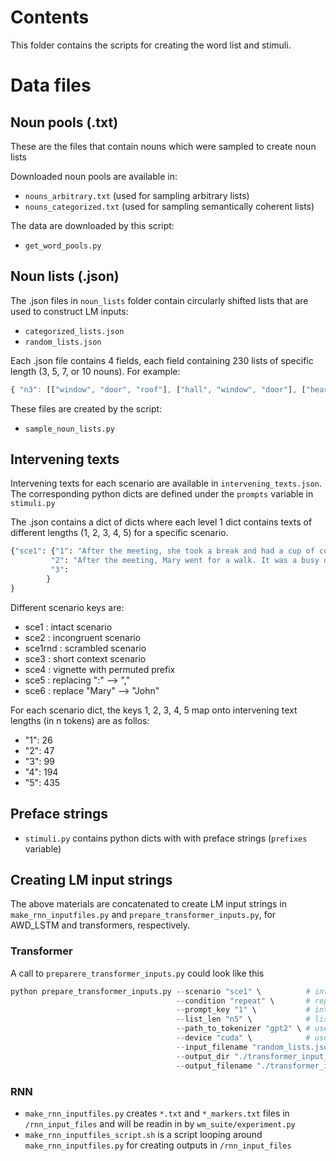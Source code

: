 # Contents

This folder contains the scripts for creating the word list and stimuli.

# Data files

## Noun pools (.txt)

These are the files that contain nouns which were sampled to create noun lists

Downloaded noun pools are available in:

- `nouns_arbitrary.txt` (used for sampling arbitrary lists)  
- `nouns_categorized.txt` (used for sampling semantically coherent lists)  

The data are downloaded by this script: 
- `get_word_pools.py`

## Noun lists (.json)

The .json files in `noun_lists` folder contain circularly shifted lists that are used to construct LM inputs:

- `categorized_lists.json`    
- `random_lists.json`

Each .json file contains 4 fields, each field containing 230 lists of specific length (3, 5, 7, or 10 nouns). For example:

```javascript
{ "n3": [["window", "door", "roof"], ["hall", "window", "door"], ["hearth", "hall", "window"],
```

These files are created by the script:
- `sample_noun_lists.py`


## Intervening texts

Intervening texts for each scenario are available in `intervening_texts.json`.  
The corresponding python dicts are defined under the `prompts` variable in `stimuli.py`  

The .json contains a dict of dicts where each level 1 dict contains texts of different lengths (1, 2, 3, 4, 5) for a specific scenario.

```python
{"sce1": {"1": "After the meeting, she took a break and had a cup of coffee. When she got back, she read the list again:", 
         "2": "After the meeting, Mary went for a walk. It was a busy day and she needed a break.       Outside was really beautiful and warm and the flowers in the park were blooming. When she got back, she read the list again:", 
         "3":
        }
}
```

Different scenario keys are:
- sce1 : intact scenario
- sce2 : incongruent scenario
- sce1rnd : scrambled scenario
- sce3 : short context scenario
- sce4 : vignette with permuted prefix
- sce5 : replacing ":" --> ","
- sce6 : replace "Mary" --> "John"

For each scenario dict, the keys 1, 2, 3, 4, 5 map onto intervening text lengths (in n tokens) are as follos:
- "1": 26
- "2": 47
- "3": 99
- "4": 194
- "5": 435

## Preface strings

- `stimuli.py` contains python dicts with with preface strings (`prefixes` variable)

## Creating LM input strings

The above materials are concatenated to create LM input strings in `make_rnn_inputfiles.py` and `prepare_transformer_inputs.py`, for AWD_LSTM and transformers, respectively.

### Transformer

A call to `preparere_transformer_inputs.py` could look like this

```python
python prepare_transformer_inputs.py --scenario "sce1" \          # intact condition
                                     --condition "repeat" \       # repeated second list
                                     --prompt_key "1" \           # intact prompt
                                     --list_len "n5" \            # list with 5 tokens
                                     --path_to_tokenizer "gpt2" \ # use gpt2 bpe tokenizer
                                     --device "cuda" \            # use cuda if available
                                     --input_filename "random_lists.json" \
                                     --output_dir "./transformer_input_files/gpt2" \
                                     --output_filename "./transformer_input_files/gpt2/gpt2_control_sce1_5_n10_random.json"
```

### RNN

-  `make_rnn_inputfiles.py` creates `*.txt` and `*_markers.txt` files in `/rnn_input_files` and will be readin in by `wm_suite/experiment.py`  
- `make_rnn_inputfiles_script.sh` is a script looping around `make_rnn_inputfiles.py` for creating outputs in `/rnn_input_files`  
